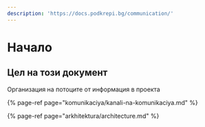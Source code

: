 ```yaml
---
description: 'https://docs.podkrepi.bg/communication/'
---
```


# Начало

## Цел на този документ

Организация на потоците от информация в проекта

{% page-ref page="komunikaciya/kanali-na-komunikaciya.md" %}

{% page-ref page="arkhitektura/architecture.md" %}



